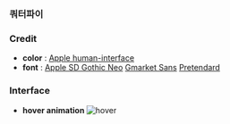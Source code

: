 ### 쿼터파이

### Credit
+ **color** : [Apple human-interface](https://developer.apple.com/design/human-interface-guidelines/color)
+ **font** : [Apple SD Gothic Neo](https://support.apple.com/ko-kr/103203) [Gmarket Sans](https://corp.gmarket.com/fonts/) [Pretendard](https://github.com/orioncactus/pretendard)

### Interface
+ **hover animation**
  ![hover](https://github.com/qpi-labels/qpi-labels.github.io/blob/cf5ccdca1aae841e1974f232eabb6522db81e396/image%20source/hover.gif)
